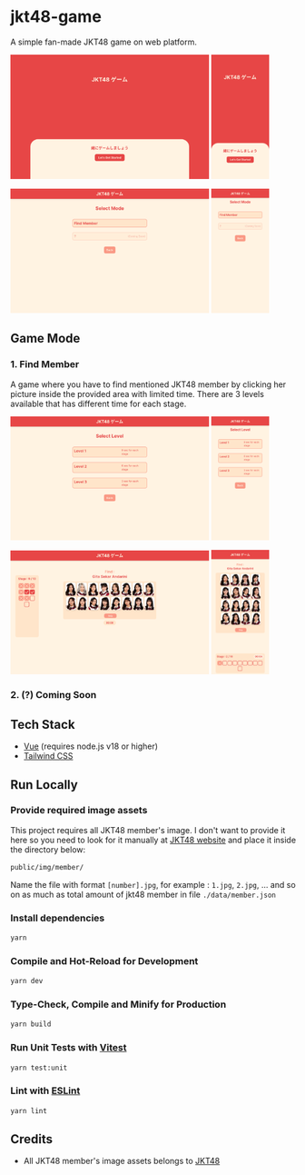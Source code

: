 # jkt48-game

A simple fan-made JKT48 game on web platform.

<p>
  <img src="./screenshot/home-lg.png" width="350" />
  <img src="./screenshot/home-sm.png" width="102" />
</p>

<p>
  <img src="./screenshot/mode-lg.png" width="350" /> 
  <img src="./screenshot/mode-sm.png" width="102" /> 
</p>

## Game Mode

### 1. Find Member

A game where you have to find mentioned JKT48 member by clicking her picture inside the provided area with limited time. There are 3 levels available that has different time for each stage.

<p>
  <img src="./screenshot/find-member-game-level-lg.png" width="350" />
  <img src="./screenshot/find-member-game-level-sm.png" width="102" /> 
</p>

<p>
  <img src="./screenshot/find-member-game-lg.png" width="350" />
  <img src="./screenshot/find-member-game-sm.png" width="102" /> 
</p>

### 2. (?) Coming Soon

## Tech Stack

- [Vue](https://vuejs.org/) (requires node.js v18 or higher)
- [Tailwind CSS](https://tailwindcss.com/)

## Run Locally

### Provide required image assets

This project requires all JKT48 member's image. I don't want to provide it here so you need to look for it manually at [JKT48 website](https://jkt48.com) and place it inside the directory below:

```sh
public/img/member/
```

Name the file with format `[number].jpg`, for example : `1.jpg`, `2.jpg`, ... and so on as much as total amount of jkt48 member in file `./data/member.json`

### Install dependencies

```sh
yarn
```

### Compile and Hot-Reload for Development

```sh
yarn dev
```

### Type-Check, Compile and Minify for Production

```sh
yarn build
```

### Run Unit Tests with [Vitest](https://vitest.dev/)

```sh
yarn test:unit
```

### Lint with [ESLint](https://eslint.org/)

```sh
yarn lint
```

## Credits

- All JKT48 member's image assets belongs to [JKT48](https://jkt48.com)
